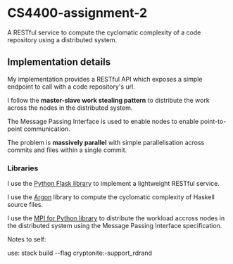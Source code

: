 # CS4400-assignment-2

A RESTful service to compute the cyclomatic complexity of a code repository using a distributed system.

## Implementation details

My implementation provides a RESTful API which exposes a simple endpoint to call with a code repository's url.

I follow the **master-slave work stealing pattern** to distribute the work across the nodes in the distributed system.

The Message Passing Interface is used to enable nodes to enable point-to-point communication.

The problem is **massively parallel** with simple parallelisation across commits and files within a single commit.

### Libraries

I use the [Python Flask library](http://flask.pocoo.org/) to implement a lightweight RESTful service.

I use the [Argon](https://github.com/rubik/argon) library to compute the cyclomatic complexity of Haskell source files.

I use the [MPI for Python library](https://mpi4py.readthedocs.io) to distribute the workload accross nodes in the distributed system using the Message Passing Interface specification.


Notes to self:

use: stack build --flag cryptonite:-support_rdrand
